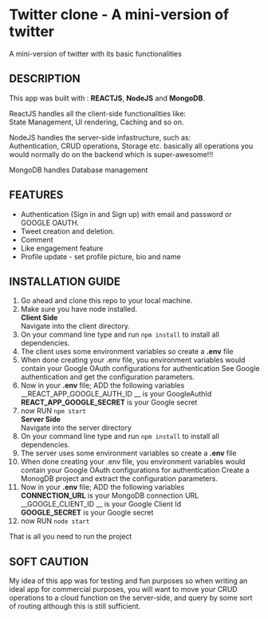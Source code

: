 # Twitter clone - A mini-version of twitter
A mini-version of twitter with its basic functionalities

## DESCRIPTION
This app was built with : __REACTJS__, __NodeJS__ and __MongoDB__.

ReactJS handles all the client-side functionalities like: <br>
State Management, UI rendering, Caching and so on.

NodeJS handles the server-side infastructure, such as: <br>
Authentication, CRUD operations, Storage etc. basically all operations you would normally do on the backend which is super-awesome!!!

MongoDB handles Database management

## FEATURES
- Authentication (Sign in and Sign up) with email and password or GOOGLE OAUTH.
- Tweet creation and deletion.
- Comment 
- Like engagement feature
- Profile update - set profile picture, bio and name 

## INSTALLATION GUIDE
1. Go ahead and clone this repo to your local machine.
2. Make sure you have node installed. <br>
__Client Side__ <br>
Navigate into the client directory. <br>
3. On your command line type and run `npm install` to install all dependencies.
4. The client uses some environment variables so create a __.env__ file
5. When done creating your .env file, you environment variables would contain your Google OAuth configurations for authentication
   See Google authentication and get the configuration parameters.
6. Now in your __.env__ file; ADD the following variables <br>
   __REACT_APP_GOOGLE_AUTH_ID __ is your GoogleAuthId <br>
   __REACT_APP_GOOGLE_SECRET__ is your Google secret <br>
7. now RUN `npm start` <br>
__Server Side__ <br>
Navigate into the server directory <br>
8. On your command line type and run `npm install` to install all dependencies.
9. The server uses some environment variables so create a __.env__ file
10. When done creating your .env file, you environment variables would contain your Google OAuth configurations for authentication
   Create a MonogDB project and extract the configuration parameters.
11. Now in your __.env__ file; ADD the following variables <br>
   __CONNECTION_URL__ is your MongoDB connection URL <br>
   __GOOGLE_CLIENT_ID __ is your Google Client Id <br>
   __GOOGLE_SECRET__ is your Google secret <br>
12. now RUN `node start`

That is all you need to run the project 

## SOFT CAUTION
My idea of this app was for testing and fun purposes so when writing an ideal app for commercial purposes, you will want to move your CRUD operations to a cloud function on the server-side, and query by some sort of routing although this is still sufficient.
   


